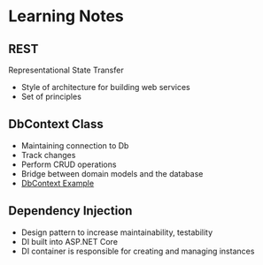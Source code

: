 # Learning Notes

## REST

Representational State Transfer

- Style of architecture for building web services
- Set of principles

## DbContext Class

- Maintaining connection to Db
- Track changes
- Perform CRUD operations
- Bridge between domain models and the database
- [DbContext Example](https://github.com/Sola0404/AUWalksAPI/blob/main/AUWalksAPI/Data/AUWalksDbContext.cs)

## Dependency Injection

- Design pattern to increase maintainability, testability
- DI built into ASP.NET Core
- DI container is responsible for creating and managing instances
